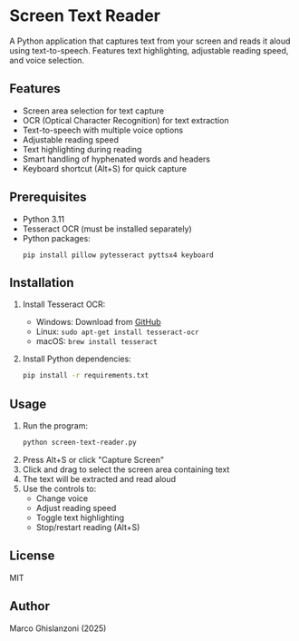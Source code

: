 # Screen Text Reader

A Python application that captures text from your screen and reads it aloud using text-to-speech. Features text highlighting, adjustable reading speed, and voice selection.

## Features
- Screen area selection for text capture
- OCR (Optical Character Recognition) for text extraction
- Text-to-speech with multiple voice options
- Adjustable reading speed
- Text highlighting during reading
- Smart handling of hyphenated words and headers
- Keyboard shortcut (Alt+S) for quick capture

## Prerequisites
- Python 3.11
- Tesseract OCR (must be installed separately)
- Python packages:
  ```
  pip install pillow pytesseract pyttsx4 keyboard
  ```

## Installation
1. Install Tesseract OCR:
   - Windows: Download from [GitHub](https://github.com/UB-Mannheim/tesseract/wiki)
   - Linux: `sudo apt-get install tesseract-ocr`
   - macOS: `brew install tesseract`

2. Install Python dependencies:
   ```bash
   pip install -r requirements.txt
   ```

## Usage
1. Run the program:
   ```bash
   python screen-text-reader.py
   ```
2. Press Alt+S or click "Capture Screen"
3. Click and drag to select the screen area containing text
4. The text will be extracted and read aloud
5. Use the controls to:
   - Change voice
   - Adjust reading speed
   - Toggle text highlighting
   - Stop/restart reading (Alt+S)

## License
MIT

## Author
Marco Ghislanzoni (2025)
